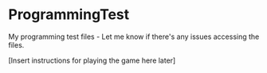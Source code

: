 # ProgrammingTest
My programming test files - Let me know if there's any issues accessing the files.

[Insert instructions for playing the game here later]
